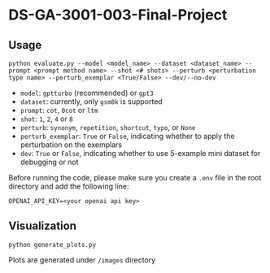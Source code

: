 # DS-GA-3001-003-Final-Project

## Usage

`python evaluate.py --model <model_name> --dataset <dataset_name> --prompt <prompt method name> --shot <# shots> --perturb <perturbation type name> --perturb_exemplar <True/False> --dev/--no-dev`

- `model`: `gptturbo` (recommended) or `gpt3`
- `dataset`: currently, only `gsm8k` is supported
- `prompt`: `cot`, `0cot` or `ltm`
- `shot`: `1`, `2`, `4` or `8`
- `perturb`: `synonym`, `repetition`, `shortcut`, `typo`, or `None`
- `perturb_exemplar`: `True` or `False`, indicating whether to apply the perturbation on the exemplars
- `dev`: `True` or `False`, indicating whether to use 5-example mini dataset for debugging or not

Before running the code, please make sure you create a `.env` file in the root directory and add the following line:

`OPENAI_API_KEY=<your openai api key>`

## Visualization

`python generate_plots.py`

Plots are generated under `/images` directory
